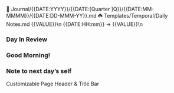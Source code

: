 🌱 Journal/{{DATE:YYYY}}/{{DATE:[Quarter ]Q}}/{{DATE:MM-MMMM}}/{{DATE:DD-MMM-YY}}.md
☘️ Templates/Temporal/Daily Notes.md
{{VALUE}}\n
{{DATE:HH:mm}} → {{VALUE}}\n
### Day In Review
### Good Morning!
### Note to next day’s self



Customizable Page Header & Title Bar

